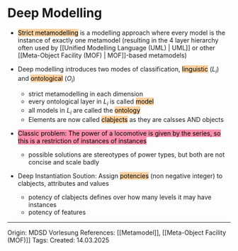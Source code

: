 # Deep Modelling

- <mark style="background: #FFB86CA6;">Strict metamodelling</mark> is a modelling approach where every model is the instance of exactly one metamodel (resulting in the 4 layer hierarchy often used by [[Unified Modelling Language (UML) | UML]] or other [[Meta-Object Facility (MOF) | MOF]]-based metamodels)
- Deep modelling introduces two modes of classification, <mark style="background: #FFB86CA6;">linguistic</mark> ($L_i$) and <mark style="background: #FFB86CA6;">ontological</mark> ($O_i$)
	- strict metamodelling in each dimension
	- every ontological layer in $L_i$ is called <mark style="background: #FFB86CA6;">model</mark>
	- all models in $L_i$ are called the <mark style="background: #FFB86CA6;">ontology</mark> 
	- Elements are now called <mark style="background: #FFB86CA6;">clabjects</mark> as they are calsses AND objects 

- <mark style="background: #FF5582A6;">Classic problem: The power of a locomotive is given by the series, so this is a restriction of instances of instances</mark>
	- possible solutions are stereotypes of power types, but both are not concise and scale badly

- Deep Instantiation Soution: Assign <mark style="background: #FFB86CA6;">potencies</mark> (non negative integer) to clabjects, attributes and values
	- potency of clabjects defines over how many levels it may have instances
	- potency of features 

---

Origin: MDSD Vorlesung
References: [[Metamodel]], [[Meta-Object Facility (MOF)]]
Tags: 
Created: 14.03.2025

